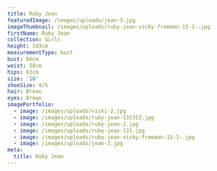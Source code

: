 ```yaml
---
title: Ruby Jean
featuredImage: /images/uploads/jean-3.jpg
imageThumbnail: /images/uploads/ruby-jean-vicky-freeman-15-1-.jpg
firstName: Ruby Jean
collection: Girls
height: 143cm
measurementType: bust
bust: 66cm
waist: 58cm
hips: 63cm
size: '10'
shoeSize: 4/5
hair: Brown
eyes: Brown
imagePortfolio:
  - image: /images/uploads/vicki-2.jpg
  - image: /images/uploads/ruby-jean-131313.jpg
  - image: /images/uploads/ruby-jean-2.jpg
  - image: /images/uploads/ruby-jean-131.jpg
  - image: /images/uploads/ruby-jean-vicky-freeman-15-1-.jpg
  - image: /images/uploads/jean-3.jpg
meta:
  title: Ruby Jean
---
```


